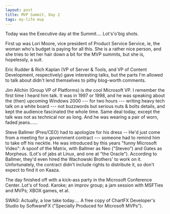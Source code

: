 ```yaml
---
layout: post
title: MVP Summit, Day 2
tags: my-life mvp
---
```

Today was the Executive day at the Summit.... Lot's'o'big shots.

First up was Lori Moore, vice president of Product Service Service, ie, the woman who's budget is paying for all this.  She is a rather nice person, and she tries to let her hair down a bit for the MVP summits, but she is, hopelessly, a suit.

Eric Rudder &amp; Rich Kaplan (VP of Server &amp; Tools, and VP of Content Development, respectively) gave interesting talks, but the parts I'm allowed to talk about didn't lend themselves to pithy blog-worth comments.

Jim Allchin (Group VP of Platforms) is *the* cool Microsoft VP.  I remember the first time I heard him talk.  It was in 1997 or 1998, and he was speaking about the (then) upcoming Windows 2000 --- for two hours --- writing heavy tech talk on a white board --- not buzzwords but serious nuts &amp; bolts details, and kept the audience fascinated the whole time.   Same deal today, except the talk was not as technical nor as long.  And he was wearing a pair of worn, faded jeans......

Steve Ballmer (Pres/CEO) had to apologize for his dress -- He'd just come from a meeting for a government contract --- someone had to remind him to take off his necktie.  He was introduced by this years "funny Microsoft Video": A spoof of the Matrix, with Ballmer as Neo ("Steveo") and Gates as Morpheus.  (Lot's of jabs at Linux, and one at "the Oracle").  According to Ballmer, they'd even hired the Wachowski Brothers' to work on it. Unfortunately, the contract didn't include rights to distribute it, so don't expect to find it on Kaaza. 

The day finished off with a kick-ass party in the Microsoft Conference Center.  Lot's of food.  Karoke; an improv group; a jam session with MSFTies and MVPs; XBOX games, et al. 

SWAG:  Actually, a low take today....  A free copy of ChartFX Developer's Studio by SoftwareFX ("Specially Produced for Microsoft MVPs"). 
